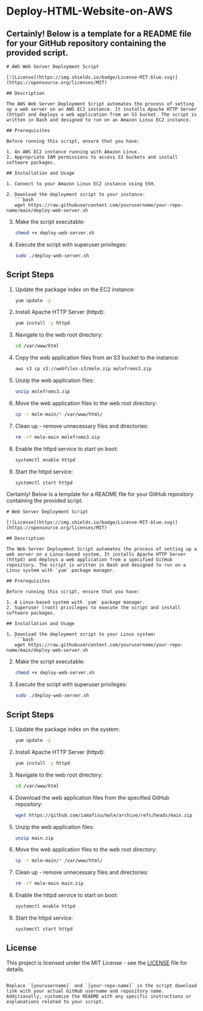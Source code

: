 # Deploy-HTML-Website-on-AWS

## Certainly! Below is a template for a README file for your GitHub repository containing the provided script.

```
# AWS Web Server Deployment Script

[![License](https://img.shields.io/badge/License-MIT-blue.svg)](https://opensource.org/licenses/MIT)

## Description

The AWS Web Server Deployment Script automates the process of setting up a web server on an AWS EC2 instance. It installs Apache HTTP Server (httpd) and deploys a web application from an S3 bucket. The script is written in Bash and designed to run on an Amazon Linux EC2 instance.

## Prerequisites

Before running this script, ensure that you have:

1. An AWS EC2 instance running with Amazon Linux.
2. Appropriate IAM permissions to access S3 buckets and install software packages.

## Installation and Usage

1. Connect to your Amazon Linux EC2 instance using SSH.

2. Download the deployment script to your instance:
   ```bash
   wget https://raw.githubusercontent.com/yourusername/your-repo-name/main/deploy-web-server.sh
   ```

3. Make the script executable:
   ```bash
   chmod +x deploy-web-server.sh
   ```

4. Execute the script with superuser privileges:
   ```bash
   sudo ./deploy-web-server.sh
   ```

## Script Steps

1. Update the package index on the EC2 instance:
   ```bash
   yum update -y
   ```

2. Install Apache HTTP Server (httpd):
   ```bash
   yum install -y httpd
   ```

3. Navigate to the web root directory:
   ```bash
   cd /var/www/html
   ```

4. Copy the web application files from an S3 bucket to the instance:
   ```bash
   aws s3 cp s3://webfiles-s3/mole.zip molefroms3.zip
   ```

5. Unzip the web application files:
   ```bash
   unzip molefroms3.zip
   ```

6. Move the web application files to the web root directory:
   ```bash
   cp -r mole-main/* /var/www/html/
   ```

7. Clean up - remove unnecessary files and directories:
   ```bash
   rm -rf mole-main molefroms3.zip
   ```

8. Enable the httpd service to start on boot:
   ```bash
   systemctl enable httpd
   ```

9. Start the httpd service:
   ```bash
   systemctl start httpd
   ```




Certainly! Below is a template for a README file for your GitHub repository containing the provided script.

```
# Web Server Deployment Script

[![License](https://img.shields.io/badge/License-MIT-blue.svg)](https://opensource.org/licenses/MIT)

## Description

The Web Server Deployment Script automates the process of setting up a web server on a Linux-based system. It installs Apache HTTP Server (httpd) and deploys a web application from a specified GitHub repository. The script is written in Bash and designed to run on a Linux system with `yum` package manager.

## Prerequisites

Before running this script, ensure that you have:

1. A Linux-based system with `yum` package manager.
2. Superuser (root) privileges to execute the script and install software packages.

## Installation and Usage

1. Download the deployment script to your Linux system:
   ```bash
   wget https://raw.githubusercontent.com/yourusername/your-repo-name/main/deploy-web-server.sh
   ```

2. Make the script executable:
   ```bash
   chmod +x deploy-web-server.sh
   ```

3. Execute the script with superuser privileges:
   ```bash
   sudo ./deploy-web-server.sh
   ```

## Script Steps

1. Update the package index on the system:
   ```bash
   yum update -y
   ```

2. Install Apache HTTP Server (httpd):
   ```bash
   yum install -y httpd
   ```

3. Navigate to the web root directory:
   ```bash
   cd /var/www/html
   ```

4. Download the web application files from the specified GitHub repository:
   ```bash
   wget https://github.com/iamafisu/mole/archive/refs/heads/main.zip
   ```

5. Unzip the web application files:
   ```bash
   unzip main.zip
   ```

6. Move the web application files to the web root directory:
   ```bash
   cp -r mole-main/* /var/www/html/
   ```

7. Clean up - remove unnecessary files and directories:
   ```bash
   rm -rf mole-main main.zip
   ```

8. Enable the httpd service to start on boot:
   ```bash
   systemctl enable httpd
   ```

9. Start the httpd service:
   ```bash
   systemctl start httpd
   ```

## License

This project is licensed under the MIT License - see the [LICENSE](LICENSE) file for details.
```

Replace `[yourusername]` and `[your-repo-name]` in the script download link with your actual GitHub username and repository name. Additionally, customize the README with any specific instructions or explanations related to your script.
